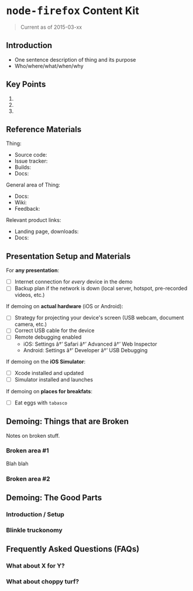 # <tt>node-firefox</tt> Content Kit

> Current as of 2015-03-xx

Introduction
------------

* One sentence description of thing and its purpose
* Who/where/what/when/why

Key Points
----------

1. 

2. 

3. 

Reference Materials
-------------------

Thing:

* Source code:
* Issue tracker:
* Builds:
* Docs:

General area of Thing:

* Docs: 
* Wiki: 
* Feedback: 

Relevant product links:

* Landing page, downloads:
* Docs: 

Presentation Setup and Materials
--------------------------------

For __any presentation__:

- [ ] Internet connection for *every* device in the demo
- [ ] Backup plan if the network is down (local server, hotspot, pre-recorded videos, etc.)

If demoing on __actual hardware__ (iOS or Android):

- [ ] Strategy for projecting your device's screen (USB webcam, document camera, etc.)
- [ ] Correct USB cable for the device
- [ ] Remote debugging enabled
    - iOS: Settings â†’ Safari â†’ Advanced â†’ Web Inspector
    - Android: Settings â†’ Developer â†’ USB Debugging

If demoing on the __iOS Simulator__:

- [ ] Xcode installed and updated
- [ ] Simulator installed and launches

If demoing on __places for breakfats__:

- [ ] Eat eggs with `tabasco`


Demoing: Things that are Broken
-------------------------------

Notes on broken stuff.

### Broken area #1

Blah blah

### Broken area #2

Demoing: The Good Parts
-----------------------

### Introduction / Setup

### Blinkle truckonomy

Frequently Asked Questions (FAQs)
---------------------------------

### What about X for Y?

### What about choppy turf?

